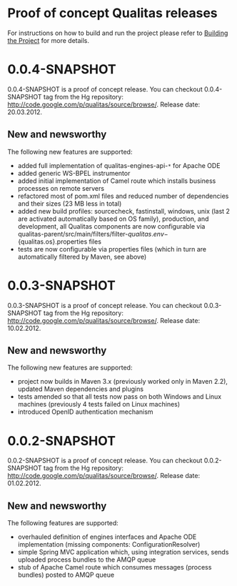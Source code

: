 # Proof of concept Qualitas releases #

For instructions on how to build and run the project please refer to [Building the Project](BuildingTheProject.md) for more details.



# 0.0.4-SNAPSHOT #

0.0.4-SNAPSHOT is a proof of concept release. You can checkout 0.0.4-SNAPSHOT tag from the Hg repository: <a href='http://code.google.com/p/qualitas/source/browse/'><a href='http://code.google.com/p/qualitas/source/browse/'>http://code.google.com/p/qualitas/source/browse/</a></a>. Release date: 20.03.2012.

## New and newsworthy ##

The following new features are supported:
  * added full implementation of qualitas-engines-api-`*` for Apache ODE
  * added generic WS-BPEL instrumentor
  * added initial implementation of Camel route which installs business processes on remote servers
  * refactored most of pom.xml files and reduced number of dependencies and their sizes (23 MB less in total)
  * added new build profiles: sourcecheck, fastinstall, windows, unix (last 2 are activated automatically based on OS family), production, and development, all Qualitas components are now configurable via qualitas-parent/src/main/filters/filter-${qualitas.env}-${qualitas.os}.properties files
  * tests are now configurable via properties files (which in turn are automatically filtered by Maven, see above)

# 0.0.3-SNAPSHOT #

0.0.3-SNAPSHOT is a proof of concept release. You can checkout 0.0.3-SNAPSHOT tag from the Hg repository: <a href='http://code.google.com/p/qualitas/source/browse/'><a href='http://code.google.com/p/qualitas/source/browse/'>http://code.google.com/p/qualitas/source/browse/</a></a>. Release date: 10.02.2012.

## New and newsworthy ##

The following new features are supported:
  * project now builds in Maven 3.x (previously worked only in Maven 2.2), updated Maven dependencies and plugins
  * tests amended so that all tests now pass on both Windows and Linux machines (previously 4 tests failed on Linux machines)
  * introduced OpenID authentication mechanism

# 0.0.2-SNAPSHOT #

0.0.2-SNAPSHOT is a proof of concept release. You can checkout 0.0.2-SNAPSHOT tag from the Hg repository: <a href='http://code.google.com/p/qualitas/source/browse/'><a href='http://code.google.com/p/qualitas/source/browse/'>http://code.google.com/p/qualitas/source/browse/</a></a>. Release date: 01.02.2012.

## New and newsworthy ##

The following features are supported:
  * overhauled definition of engines interfaces and Apache ODE implementation (missing components: ConfigurationResolver)
  * simple Spring MVC application which, using integration services, sends uploaded process bundles to the AMQP queue
  * stub of Apache Camel route which consumes messages (process bundles) posted to AMQP queue
